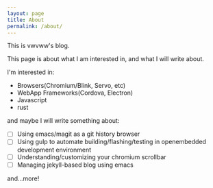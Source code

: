 ```yaml
---
layout: page
title: About
permalink: /about/
---
```


This is vwvww's blog.

This page is about what I am interested in, and what I will write about.

I'm interested in:

* Browsers(Chromium/Blink, Servo, etc)
* WebApp Frameworks(Cordova, Electron)
* Javascript
* rust

and maybe I will write something about:

- [ ] Using emacs/magit as a git history browser
- [ ] Using gulp to automate building/flashing/testing in openembedded development environment
- [ ] Understanding/customizing your chromium scrollbar
- [ ] Managing jekyll-based blog using emacs

and...more!